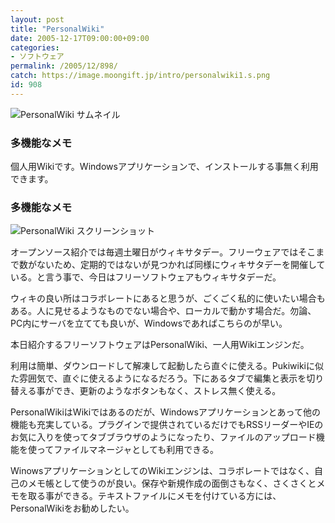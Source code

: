 ```yaml
---
layout: post
title: "PersonalWiki"
date: 2005-12-17T09:00:00+09:00
categories:
- ソフトウェア
permalink: /2005/12/898/
catch: https://image.moongift.jp/intro/personalwiki1.s.png
id: 908
---
```

 ![PersonalWiki サムネイル](https://image.moongift.jp/intro/personalwiki.t.png "PersonalWiki サムネイル")
  

### 多機能なメモ
  
個人用Wikiです。Windowsアプリケーションで、インストールする事無く利用できます。  
<!--more-->  

### 多機能なメモ
  

![PersonalWiki スクリーンショット](https://image.moongift.jp/intro/personalwiki1.s.png "PersonalWiki スクリーンショット")

  

オープンソース紹介では毎週土曜日がウィキサタデー。フリーウェアではそこまで数がないため、定期的ではないが見つかれば同様にウィキサタデーを開催している。と言う事で、今日はフリーソフトウェアもウィキサタデーだ。

  

ウィキの良い所はコラボレートにあると思うが、ごくごく私的に使いたい場合もある。人に見せるようなものでない場合や、ローカルで動かす場合だ。勿論、PC内にサーバを立てても良いが、Windowsであればこちらのが早い。

  

本日紹介するフリーソフトウェアはPersonalWiki、一人用Wikiエンジンだ。

  

利用は簡単、ダウンロードして解凍して起動したら直ぐに使える。Pukiwikiに似た雰囲気で、直ぐに使えるようになるだろう。下にあるタブで編集と表示を切り替える事ができ、更新のようなボタンもなく、ストレス無く使える。

  

PersonalWikiはWikiではあるのだが、Windowsアプリケーションとあって他の機能も充実している。プラグインで提供されているだけでもRSSリーダーやIEのお気に入りを使ってタブブラウザのようになったり、ファイルのアップロード機能を使ってファイルマネージャとしても利用できる。

  

WinowsアプリケーションとしてのWikiエンジンは、コラボレートではなく、自己のメモ帳として使うのが良い。保存や新規作成の面倒さもなく、さくさくとメモを取る事ができる。テキストファイルにメモを付けている方には、PersonalWikiをお勧めしたい。

